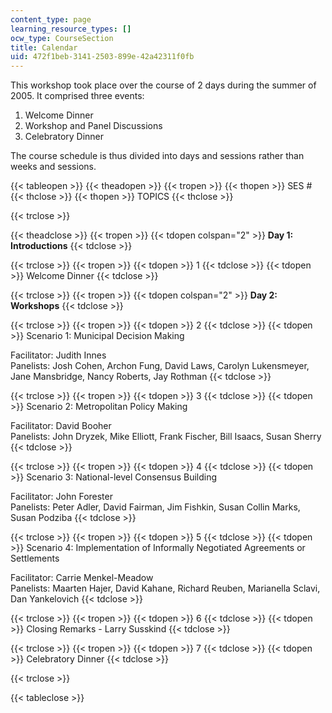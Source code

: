 ```yaml
---
content_type: page
learning_resource_types: []
ocw_type: CourseSection
title: Calendar
uid: 472f1beb-3141-2503-899e-42a42311f0fb
---
```


This workshop took place over the course of 2 days during the summer of 2005. It comprised three events:

1.  Welcome Dinner
2.  Workshop and Panel Discussions
3.  Celebratory Dinner

The course schedule is thus divided into days and sessions rather than weeks and sessions.

{{< tableopen >}}
{{< theadopen >}}
{{< tropen >}}
{{< thopen >}}
SES #
{{< thclose >}}
{{< thopen >}}
TOPICS
{{< thclose >}}

{{< trclose >}}

{{< theadclose >}}
{{< tropen >}}
{{< tdopen colspan="2" >}}
**Day 1: Introductions**
{{< tdclose >}}

{{< trclose >}}
{{< tropen >}}
{{< tdopen >}}
1
{{< tdclose >}}
{{< tdopen >}}
Welcome Dinner
{{< tdclose >}}

{{< trclose >}}
{{< tropen >}}
{{< tdopen colspan="2" >}}
**Day 2: Workshops**
{{< tdclose >}}

{{< trclose >}}
{{< tropen >}}
{{< tdopen >}}
2
{{< tdclose >}}
{{< tdopen >}}
Scenario 1: Municipal Decision Making  
  
Facilitator: Judith Innes  
Panelists: Josh Cohen, Archon Fung, David Laws, Carolyn Lukensmeyer, Jane Mansbridge, Nancy Roberts, Jay Rothman
{{< tdclose >}}

{{< trclose >}}
{{< tropen >}}
{{< tdopen >}}
3
{{< tdclose >}}
{{< tdopen >}}
Scenario 2: Metropolitan Policy Making  
  
Facilitator: David Booher  
Panelists: John Dryzek, Mike Elliott, Frank Fischer, Bill Isaacs, Susan Sherry
{{< tdclose >}}

{{< trclose >}}
{{< tropen >}}
{{< tdopen >}}
4
{{< tdclose >}}
{{< tdopen >}}
Scenario 3: National-level Consensus Building  
  
Facilitator: John Forester  
Panelists: Peter Adler, David Fairman, Jim Fishkin, Susan Collin Marks, Susan Podziba
{{< tdclose >}}

{{< trclose >}}
{{< tropen >}}
{{< tdopen >}}
5
{{< tdclose >}}
{{< tdopen >}}
Scenario 4: Implementation of Informally Negotiated Agreements or Settlements  
  
Facilitator: Carrie Menkel-Meadow  
Panelists: Maarten Hajer, David Kahane, Richard Reuben, Marianella Sclavi, Dan Yankelovich
{{< tdclose >}}

{{< trclose >}}
{{< tropen >}}
{{< tdopen >}}
6
{{< tdclose >}}
{{< tdopen >}}
Closing Remarks - Larry Susskind
{{< tdclose >}}

{{< trclose >}}
{{< tropen >}}
{{< tdopen >}}
7
{{< tdclose >}}
{{< tdopen >}}
Celebratory Dinner
{{< tdclose >}}

{{< trclose >}}

{{< tableclose >}}